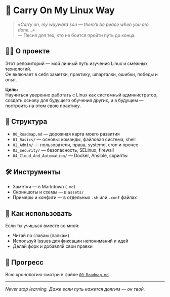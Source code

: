 # 🧭 Carry On My Linux Way

> _«Carry on, my wayward son — there'll be peace when you are done…»_  
> — Песня для тех, кто не боится пройти путь до конца.

## 🧑‍💻 О проекте

Этот репозиторий — мой личный путь изучения Linux и смежных технологий.  
Он включает в себя заметки, практику, шпаргалки, ошибки, победы и опыт.

**Цель:**  
Научиться уверенно работать с Linux как системный администратор,  
создать основу для будущего обучения других, и в будущем — построить на этом свою практику.

## 🧱 Структура

- `00_Roadmap.md` — дорожная карта моего развития
- `01_Basics/` — основы: команды, файловая система, shell
- `02_Admin/` — пользователи, права, systemd, cron и прочее
- `03_Security/` — безопасность, SELinux, firewall
- `04_Cloud_And_Automation/` — Docker, Ansible, скрипты

## 🛠 Инструменты

- Заметки — в Markdown (`.md`)
- Скриншоты и схемы — в `assets/`
- Примеры и конфиги — в отдельных `.sh` или `.conf` файлах

## 🧩 Как использовать

Если ты учишься вместе со мной:
- Читай по главам (папкам)
- Используй Issues для фиксации непониманий и идей
- Делай форк и добавляй свои правки

## 📅 Прогресс

Всю хронологию смотри в файле [`00_Roadmap.md`](./00_Roadmap.md)

---

_Never stop learning. Даже если путь кажется долгим — он твой._  
